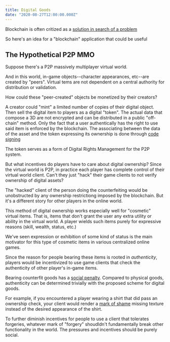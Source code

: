 ```yaml
---
title: Digital Goods
date: "2020-08-27T12:00:00.000Z"
---
```


Blockchain is often critized as a [solution in search of a problem](https://thecorrespondent.com/655/blockchain-the-amazing-solution-for-almost-nothing/84495599980-95473476)

So here's an idea for a "blockchain" application that could be useful

## The Hypothetical P2P MMO

Suppose there's a P2P massively multiplayer virtual world.

And in this world, in-game objects--character appearances, etc--are created by "peers". Virtual tems are not dependent on a central authority for distribution or validation.

How could these "peer-created" objects be monetized by their creators?

A creator could "mint" a limited number of copies of their digital object. Then sell the digital item to players as a digital "token". The actual data that compose a 3D are not encrypted and can be distributed in a public "off-chain" method. Only the fact that a user authentically has the right to use said item is enforced by the blockchain. The associating between the data of the asset and the token expressing its ownership is done through [code signing](https://en.wikipedia.org/wiki/Code_signing)

The token serves as a form of Digital Rights Management for the P2P system.

But what incentives do players have to care about digital ownership? Since the virtual world is P2P, in practice each player has complete control of their virtual world client. Can't they just "hack" their game clients to not verify ownership of digital assets?

The "hacked" client of the person doing the counterfeiting would be unobstructed by any ownership restrictiong imposed by the blockchain. But it's a different story for other players in the online world.

This method of digital ownership works especially well for "cosmetic" virtual items. That is, items that don't grant the user any extra utility or ability in the virtual world. A player wields such items purely for expressive reasons (skill, wealth, status, etc.)

We've seen expression or exhibition of some kind of status is the main motivator for this type of cosmetic items in various centralized online games.

Since the reason for people bearing these items is rooted in _authenticity_, players would be incentivized to use game clients that check the authenticity of other player's in-game items.

Bearing counterfit goods has a [social penalty](https://www.instagram.com/rolex_enforcer/). Compared to physical goods, authenticity can be determined trivially with the proposed scheme for digital goods.

For example, if you encountered a player wearing a shirt that did pass an ownership check, your client would render a [mark of shame](https://s3.amazonaws.com/paomdev/351583_t-shirt.png) missing texture instead of the desired appearance of the shirt.

To further diminish incentives for people to use a client that tolerates forgeries, whatever mark of "forgery" shoudldn't fundamentally break other functionality in the world. The pressures and incentives should be purely social.